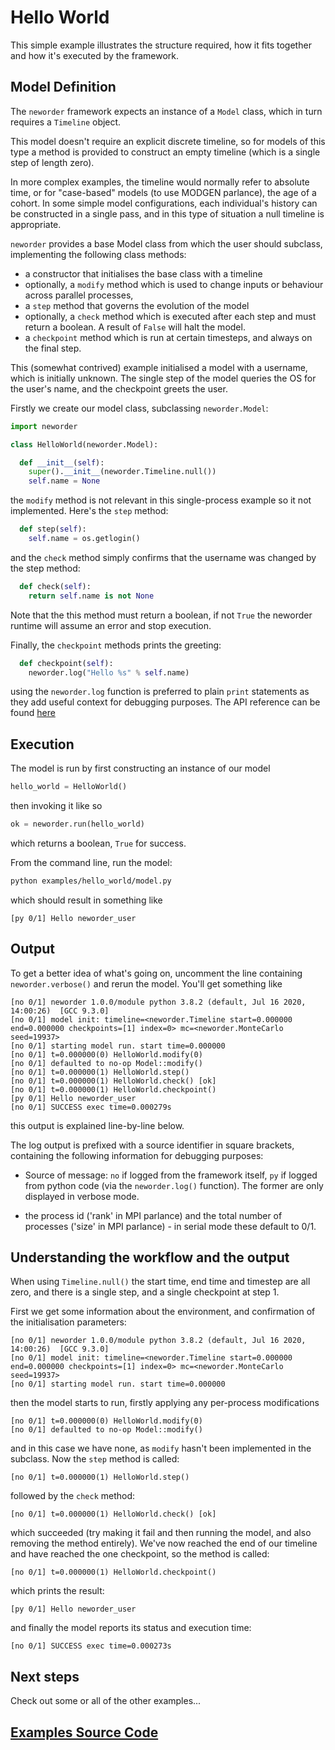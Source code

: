# Hello World

This simple example illustrates the structure required, how it fits together and how it's executed by the framework.

## Model Definition

The `neworder` framework expects an instance of a `Model` class, which in turn requires a `Timeline` object.

This model doesn't require an explicit discrete timeline, so for models of this type a method is provided to construct an empty timeline (which is a single step of length zero).

In more complex examples, the timeline would normally refer to absolute time, or for "case-based" models (to use MODGEN parlance), the age of a cohort. In some simple model configurations, each individual's history can be constructed in a single pass, and in this type of situation a null timeline is appropriate.

`neworder` provides a base Model class from which the user should subclass, implementing the following class methods:

- a constructor that initialises the base class with a timeline
- optionally, a `modify` method which is used to change inputs or behaviour across parallel processes,
- a `step` method that governs the evolution of the model
- optionally, a `check` method which is executed after each step and must return a boolean. A result of `False` will halt the model.
- a `checkpoint` method which is run at certain timesteps, and always on the final step.

This (somewhat contrived) example initialised a model with a username, which is initially unknown. The single step of the model queries the OS for the user's name, and the checkpoint greets the user.

Firstly we create our model class, subclassing `neworder.Model`:

```python
import neworder

class HelloWorld(neworder.Model):

  def __init__(self):
    super().__init__(neworder.Timeline.null())
    self.name = None
```

the `modify` method is not relevant in this single-process example so it not implemented. Here's the `step` method:

```python
  def step(self):
    self.name = os.getlogin()
```

and the `check` method simply confirms that the username was changed by the step method:

```python
  def check(self):
    return self.name is not None
```

Note that the this method must return a boolean, if not `True` the neworder runtime will assume an error and stop execution.

Finally, the `checkpoint` methods prints the greeting:

```python
  def checkpoint(self):
    neworder.log("Hello %s" % self.name)
```

using the `neworder.log` function is preferred to plain `print` statements as they add useful context for debugging purposes. The API reference can be found [here](../references.md)

## Execution

The model is run by first constructing an instance of our model

```python
hello_world = HelloWorld()
```

then invoking it like so

```python
ok = neworder.run(hello_world)
```

which returns a boolean, `True` for success.

From the command line, run the model:

```bash
python examples/hello_world/model.py
```

which should result in something like

```text
[py 0/1] Hello neworder_user
```

## Output

To get a better idea of what's going on, uncomment the line containing `neworder.verbose()` and rerun the model. You'll get something like

```text
[no 0/1] neworder 1.0.0/module python 3.8.2 (default, Jul 16 2020, 14:00:26)  [GCC 9.3.0]
[no 0/1] model init: timeline=<neworder.Timeline start=0.000000 end=0.000000 checkpoints=[1] index=0> mc=<neworder.MonteCarlo seed=19937>
[no 0/1] starting model run. start time=0.000000
[no 0/1] t=0.000000(0) HelloWorld.modify(0)
[no 0/1] defaulted to no-op Model::modify()
[no 0/1] t=0.000000(1) HelloWorld.step()
[no 0/1] t=0.000000(1) HelloWorld.check() [ok]
[no 0/1] t=0.000000(1) HelloWorld.checkpoint()
[py 0/1] Hello neworder_user
[no 0/1] SUCCESS exec time=0.000279s
```

this output is explained line-by-line below.

The log output is prefixed with a source identifier in square brackets, containing the following information for debugging purposes:

- Source of message: `no` if logged from the framework itself, `py` if logged from python code (via the `neworder.log()` function). The former are only displayed in verbose mode.

- the process id ('rank' in MPI parlance) and the total number of processes ('size' in MPI parlance) - in serial mode these default to 0/1.

## Understanding the workflow and the output

When using `Timeline.null()` the start time, end time and timestep are all zero, and there is a single step, and a single checkpoint at step 1.

First we get some information about the environment, and confirmation of the initialisation parameters:

```text
[no 0/1] neworder 1.0.0/module python 3.8.2 (default, Jul 16 2020, 14:00:26)  [GCC 9.3.0]
[no 0/1] model init: timeline=<neworder.Timeline start=0.000000 end=0.000000 checkpoints=[1] index=0> mc=<neworder.MonteCarlo seed=19937>
[no 0/1] starting model run. start time=0.000000
```

then the model starts to run, firstly applying any per-process modifications

```text
[no 0/1] t=0.000000(0) HelloWorld.modify(0)
[no 0/1] defaulted to no-op Model::modify()
```

and in this case we have none, as `modify` hasn't been implemented in the subclass. Now the `step` method is called:

```text
[no 0/1] t=0.000000(1) HelloWorld.step()
```

followed by the `check` method:

```text
[no 0/1] t=0.000000(1) HelloWorld.check() [ok]
```

which succeeded (try making it fail and then running the model, and also removing the method entirely). We've now reached the end of our timeline and have reached the one checkpoint, so the method is called:

```text
[no 0/1] t=0.000000(1) HelloWorld.checkpoint()
```

which prints the result:

```text
[py 0/1] Hello neworder_user
```

and finally the model reports its status and execution time:

```text
[no 0/1] SUCCESS exec time=0.000273s
```

## Next steps

Check out some or all of the other examples...

## [Examples Source Code](https://github.com/virgesmith/neworder/tree/master/examples)
